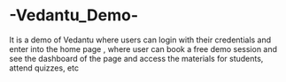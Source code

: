 # -Vedantu_Demo-
It is a demo of Vedantu where users can login with their credentials and enter into the home page , where user can  book a free demo session and see the dashboard of the page and access the materials for students, attend quizzes, etc
